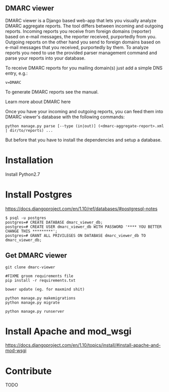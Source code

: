 DMARC viewer
------
DMARC viewer is a Django based web-app that lets you visually analyze DMARC aggregate reports. The tool differs between incoming and outgoing reports. Incoming reports you receive from foreign domains (reporter) based on e-mail messages, the reporter received, purportedly from you. Outgoing reports on the other hand you send to foreign domains based on e-mail messages that you received, purportedly by them. To analyze reports you need to use the provided parser management command and parse your reports into your database.

To receive DMARC reports for you mailing domain(s) just add a simple DNS entry, e.g.:
```shell
v=DMARC
````

To generate DMARC reports see the manual.

Learn more about DMARC here

Once you have your incoming and outgoing reports, you can feed them into DMARC viewer's database with the following commands:
```shell
python manage.py parse [--type (in|out)] (<dmarc-aggregate-report>.xml | dir/to/reports) ...
```

But before that you have to install the dependencies and setup a database.

# Installation
Install Python2.7

# Install Postgres
https://docs.djangoproject.com/en/1.10/ref/databases/#postgresql-notes

```shell
$ psql -u postgres
postgres=# CREATE DATABASE dmarc_viewer_db;
postgres=# CREATE USER dmarc_viewer_db WITH PASSWORD '**** YOU BETTER CHANGE THIS *********';
postgres=# GRANT ALL PRIVILEGES ON DATABASE dmarc_viewer_db TO dmarc_viewer_db;
```
## Get DMARC viewer

```
git clone dmarc-viewer

#FIXME groom requirements file
pip install -r requirements.txt

bower update (eg. for maxmind shit)

python manage.py makemigrations
python manage.py migrate

python manage.py runserver
```


# Install Apache and mod_wsgi
https://docs.djangoproject.com/en/1.10/topics/install/#install-apache-and-mod-wsgi


# Contribute

TODO